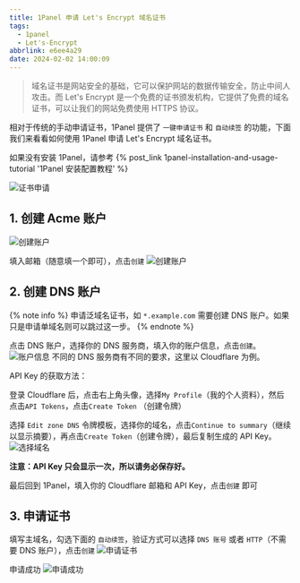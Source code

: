 ```yaml
---
title: 1Panel 申请 Let's Encrypt 域名证书
tags:
  - 1panel
  - Let's-Encrypt
abbrlink: e6ee4a29
date: 2024-02-02 14:00:09
---
```


> 域名证书是网站安全的基础，它可以保护网站的数据传输安全，防止中间人攻击。而 Let's Encrypt 是一个免费的证书颁发机构，它提供了免费的域名证书，可以让我们的网站免费使用 HTTPS 协议。

相对于传统的手动申请证书，1Panel 提供了 `一键申请证书` 和 `自动续签` 的功能，下面我们来看看如何使用 1Panel 申请 Let's Encrypt 域名证书。

如果没有安装 1Panel，请参考 {% post_link 1panel-installation-and-usage-tutorial '1Panel 安装配置教程' %}

![证书申请](apply.webp)

## 1. 创建 Acme 账户

![创建账户](apply2.webp)

填入邮箱（随意填一个即可），点击`创建`
![创建账户](create.webp)

## 2. 创建 DNS 账户

{% note info %}
申请泛域名证书，如 `*.example.com` 需要创建 DNS 账户。如果只是申请单域名则可以跳过这一步。
{% endnote %}

点击 DNS 账户，选择你的 DNS 服务商，填入你的账户信息，点击`创建`。
![账户信息](info.webp)
不同的 DNS 服务商有不同的要求，这里以 Cloudflare 为例。

API Key 的获取方法：

登录 Cloudflare 后，点击右上角头像，选择`My Profile`（我的个人资料），然后点击`API Tokens`，点击`Create Token` （创建令牌）

选择 `Edit zone DNS` 令牌模板，选择你的域名，点击`Continue to summary`（继续以显示摘要），再点击`Create Token`（创建令牌），最后复制生成的 API Key。
![选择域名](select.webp)

**注意：API Key 只会显示一次，所以请务必保存好。**

最后回到 1Panel，填入你的 Cloudflare 邮箱和 API Key，点击`创建` 即可

## 3. 申请证书
填写主域名，勾选下面的 `自动续签`，验证方式可以选择 `DNS 账号` 或者 `HTTP`（不需要 DNS 账户），点击`创建`
![申请证书](apply3.webp)

申请成功
![申请成功](success.webp)
